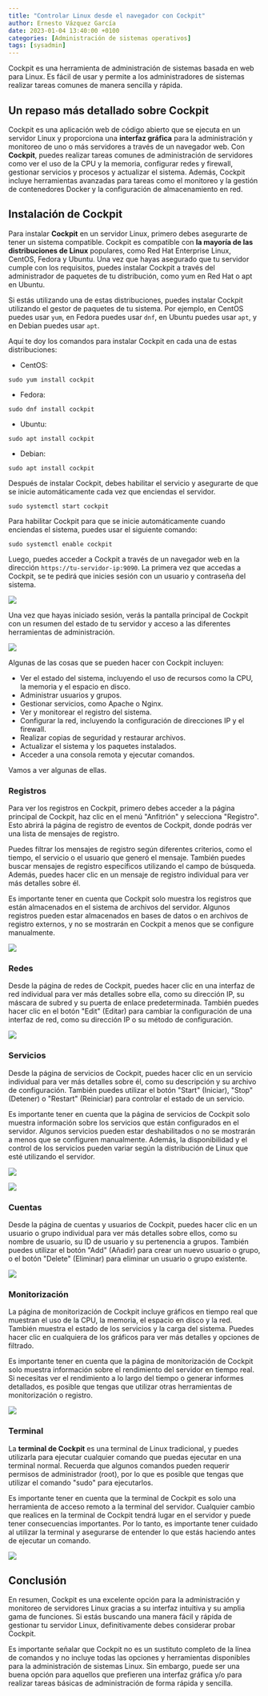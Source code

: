 ```yaml
---
title: "Controlar Linux desde el navegador con Cockpit"
author: Ernesto Vázquez García
date: 2023-01-04 13:40:00 +0100
categories: [Administración de sistemas operativos]
tags: [sysadmin]
---
```


Cockpit es una herramienta de administración de sistemas basada en web para Linux. Es fácil de usar y permite a los administradores de sistemas realizar tareas comunes de manera sencilla y rápida.

## Un repaso más detallado sobre Cockpit

Cockpit es una aplicación web de código abierto que se ejecuta en un servidor Linux y proporciona una **interfaz gráfica** para la administración y monitoreo de uno o más servidores a través de un navegador web. Con **Cockpit**, puedes realizar tareas comunes de administración de servidores como ver el uso de la CPU y la memoria, configurar redes y firewall, gestionar servicios y procesos y actualizar el sistema. Además, Cockpit incluye herramientas avanzadas para tareas como el monitoreo y la gestión de contenedores Docker y la configuración de almacenamiento en red.

## Instalación de Cockpit

Para instalar **Cockpit** en un servidor Linux, primero debes asegurarte de tener un sistema compatible. Cockpit es compatible con **la mayoría de las distribuciones de Linux** populares, como Red Hat Enterprise Linux, CentOS, Fedora y Ubuntu. Una vez que hayas asegurado que tu servidor cumple con los requisitos, puedes instalar Cockpit a través del administrador de paquetes de tu distribución, como yum en Red Hat o apt en Ubuntu.

Si estás utilizando una de estas distribuciones, puedes instalar Cockpit utilizando el gestor de paquetes de tu sistema. Por ejemplo, en CentOS puedes usar `yum`, en Fedora puedes usar `dnf`, en Ubuntu puedes usar `apt`, y en Debian puedes usar `apt`.

Aquí te doy los comandos para instalar Cockpit en cada una de estas distribuciones:

- CentOS:

```
sudo yum install cockpit
```

- Fedora:

```
sudo dnf install cockpit
```

- Ubuntu:

```
sudo apt install cockpit
```

- Debian:

```
sudo apt install cockpit
```

Después de instalar Cockpit, debes habilitar el servicio y asegurarte de que se inicie automáticamente cada vez que enciendas el servidor. 

```
sudo systemctl start cockpit
```

Para habilitar Cockpit para que se inicie automáticamente cuando enciendas el sistema, puedes usar el siguiente comando:

```
sudo systemctl enable cockpit
```

Luego, puedes acceder a Cockpit a través de un navegador web en la dirección `https://tu-servidor-ip:9090`. La primera vez que accedas a Cockpit, se te pedirá que inicies sesión con un usuario y contraseña del sistema. 

![](https://i.imgur.com/iuECXEm.png)

Una vez que hayas iniciado sesión, verás la pantalla principal de Cockpit con un resumen del estado de tu servidor y acceso a las diferentes herramientas de administración.

![](https://i.imgur.com/XW64O9L.png)

Algunas de las cosas que se pueden hacer con Cockpit incluyen:

- Ver el estado del sistema, incluyendo el uso de recursos como la CPU, la memoria y el espacio en disco.
- Administrar usuarios y grupos.
- Gestionar servicios, como Apache o Nginx.
- Ver y monitorear el registro del sistema.
- Configurar la red, incluyendo la configuración de direcciones IP y el firewall.
- Realizar copias de seguridad y restaurar archivos.
- Actualizar el sistema y los paquetes instalados.
- Acceder a una consola remota y ejecutar comandos.

Vamos a ver algunas de ellas.

### Registros

Para ver los registros en Cockpit, primero debes acceder a la página principal de Cockpit, haz clic en el menú "Anfitrión" y selecciona "Registro". Esto abrirá la página de registro de eventos de Cockpit, donde podrás ver una lista de mensajes de registro.

Puedes filtrar los mensajes de registro según diferentes criterios, como el tiempo, el servicio o el usuario que generó el mensaje. También puedes buscar mensajes de registro específicos utilizando el campo de búsqueda. Además, puedes hacer clic en un mensaje de registro individual para ver más detalles sobre él.

Es importante tener en cuenta que Cockpit solo muestra los registros que están almacenados en el sistema de archivos del servidor. Algunos registros pueden estar almacenados en bases de datos o en archivos de registro externos, y no se mostrarán en Cockpit a menos que se configure manualmente.

![](https://i.imgur.com/c5bOcU3.png)

### Redes

Desde la página de redes de Cockpit, puedes hacer clic en una interfaz de red individual para ver más detalles sobre ella, como su dirección IP, su máscara de subred y su puerta de enlace predeterminada. También puedes hacer clic en el botón "Edit" (Editar) para cambiar la configuración de una interfaz de red, como su dirección IP o su método de configuración.

![](https://i.imgur.com/6Psmdga.png)

### Servicios

Desde la página de servicios de Cockpit, puedes hacer clic en un servicio individual para ver más detalles sobre él, como su descripción y su archivo de configuración. También puedes utilizar el botón "Start" (Iniciar), "Stop" (Detener) o "Restart" (Reiniciar) para controlar el estado de un servicio.

Es importante tener en cuenta que la página de servicios de Cockpit solo muestra información sobre los servicios que están configurados en el servidor. Algunos servicios pueden estar deshabilitados o no se mostrarán a menos que se configuren manualmente. Además, la disponibilidad y el control de los servicios pueden variar según la distribución de Linux que esté utilizando el servidor.

![](https://i.imgur.com/KEznqXp.png)

![](https://i.imgur.com/JjwiUPa.png)

### Cuentas

Desde la página de cuentas y usuarios de Cockpit, puedes hacer clic en un usuario o grupo individual para ver más detalles sobre ellos, como su nombre de usuario, su ID de usuario y su pertenencia a grupos. También puedes utilizar el botón "Add" (Añadir) para crear un nuevo usuario o grupo, o el botón "Delete" (Eliminar) para eliminar un usuario o grupo existente.

![](https://i.imgur.com/8ipf67e.png)

### Monitorización

La página de monitorización de Cockpit incluye gráficos en tiempo real que muestran el uso de la CPU, la memoria, el espacio en disco y la red. También muestra el estado de los servicios y la carga del sistema. Puedes hacer clic en cualquiera de los gráficos para ver más detalles y opciones de filtrado.

Es importante tener en cuenta que la página de monitorización de Cockpit solo muestra información sobre el rendimiento del servidor en tiempo real. Si necesitas ver el rendimiento a lo largo del tiempo o generar informes detallados, es posible que tengas que utilizar otras herramientas de monitorización o registro.

![](https://i.imgur.com/BKpTYh2.png)

### Terminal

La **terminal de Cockpit** es una terminal de Linux tradicional, y puedes utilizarla para ejecutar cualquier comando que puedas ejecutar en una terminal normal. Recuerda que algunos comandos pueden requerir permisos de administrador (root), por lo que es posible que tengas que utilizar el comando "sudo" para ejecutarlos.

Es importante tener en cuenta que la terminal de Cockpit es solo una herramienta de acceso remoto a la terminal del servidor. Cualquier cambio que realices en la terminal de Cockpit tendrá lugar en el servidor y puede tener consecuencias importantes. Por lo tanto, es importante tener cuidado al utilizar la terminal y asegurarse de entender lo que estás haciendo antes de ejecutar un comando.

![](https://i.imgur.com/H1YB8fY.png)

## Conclusión

En resumen, Cockpit es una excelente opción para la administración y monitoreo de servidores Linux gracias a su interfaz intuitiva y su amplia gama de funciones. Si estás buscando una manera fácil y rápida de gestionar tu servidor Linux, definitivamente debes considerar probar Cockpit.

Es importante señalar que Cockpit no es un sustituto completo de la línea de comandos y no incluye todas las opciones y herramientas disponibles para la administración de sistemas Linux. Sin embargo, puede ser una buena opción para aquellos que prefieren una interfaz gráfica y/o para realizar tareas básicas de administración de forma rápida y sencilla.



